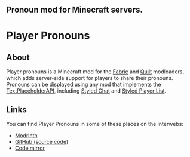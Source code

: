 Pronoun mod for Minecraft servers.
---
# Player Pronouns

## About

Player pronouns is a Minecraft mod for the [Fabric](https://fabricmc.net/) and [Quilt](https://quiltmc.org/) modloaders, which adds server-side support for players to share their pronouns. Pronouns can be displayed using any mod that implements the [TextPlaceholderAPI](https://github.com/Patbox/TextPlaceholderAPI), including [Styled Chat](https://modrinth.com/mod/styled-chat) and [Styled Player List](https://modrinth.com/mod/styledplayerlist).

## Links

You can find Player Pronouns in some of these places on the interwebs:
- [Modrinth](modrinth://mod/player-pronouns)
- [GitHub (source code)](github://ashhhleyyy/player-pronouns)
- [Code mirror](https://ashhhleyyy.dev/git/mirror/player-pronouns)
